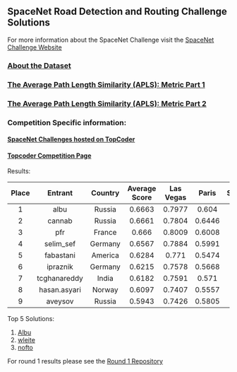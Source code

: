 ## SpaceNet Road Detection and Routing Challenge Solutions
For more information about the SpaceNet Challenge visit the [SpaceNet Challenge Website](https://spacenetchallenge.github.io/)

### [About the Dataset](https://medium.com/the-downlinq/introducing-the-spacenet-road-detection-and-routing-challenge-and-dataset-7604de39b779)
### [The Average Path Length Similarity (APLS):  Metric Part 1](https://medium.com/the-downlinq/spacenet-road-detection-and-routing-challenge-part-i-d4f59d55bfce)
### [The Average Path Length Similarity (APLS):  Metric Part 2](https://medium.com/the-downlinq/spacenet-road-detection-and-routing-challenge-part-ii-apls-implementation-92acd86f4094)


### Competition Specific information:
#### [SpaceNet Challenges hosted on TopCoder](http://crowdsourcing.topcoder.com/spacenet)
#### [Topcoder Competition Page](https://community.topcoder.com/longcontest/?module=ViewProblemStatement&rd=17036&pm=14735)

Results:

**Place**|**Entrant**|**Country**|**Average Score**|**Las Vegas**|**Paris**|**Shanghai**|**Khartoum**
:-----:|:-----:|:-----:|:-----:|:-----:|:-----:|:-----:|:-----:
1|albu|Russia|0.6663|0.7977|0.604|0.6543|0.6093
2|cannab|Russia|0.6661|0.7804|0.6446|0.6398|0.5996
3|pfr|France|0.666|0.8009|0.6008|0.6646|0.5975
4|selim\_sef|Germany|0.6567|0.7884|0.5991|0.6472|0.5922
5|fabastani|America|0.6284|0.771|0.5474|0.6326|0.5628
6|ipraznik|Germany|0.6215|0.7578|0.5668|0.6078|0.5537
7|tcghanareddy|India|0.6182|0.7591|0.571|0.6014|0.5415
8|hasan.asyari|Norway|0.6097|0.7407|0.5557|0.5952|0.5472
9|aveysov|Russia|0.5943|0.7426|0.5805|0.5751|0.4789


Top 5 Solutions:
1. [Albu](https://github.com/SpaceNetChallenge/BuildingDetectors_Round2/tree/master/1-XD_XD)
2. [wleite](https://github.com/SpaceNetChallenge/BuildingDetectors_Round2/tree/master/2-wleite)
3. [nofto](https://github.com/SpaceNetChallenge/BuildingDetectors_Round2/tree/master/3-nofto)


For round 1 results please see the [Round 1 Repository](https://github.com/SpaceNetChallenge/BuildingDetectors)